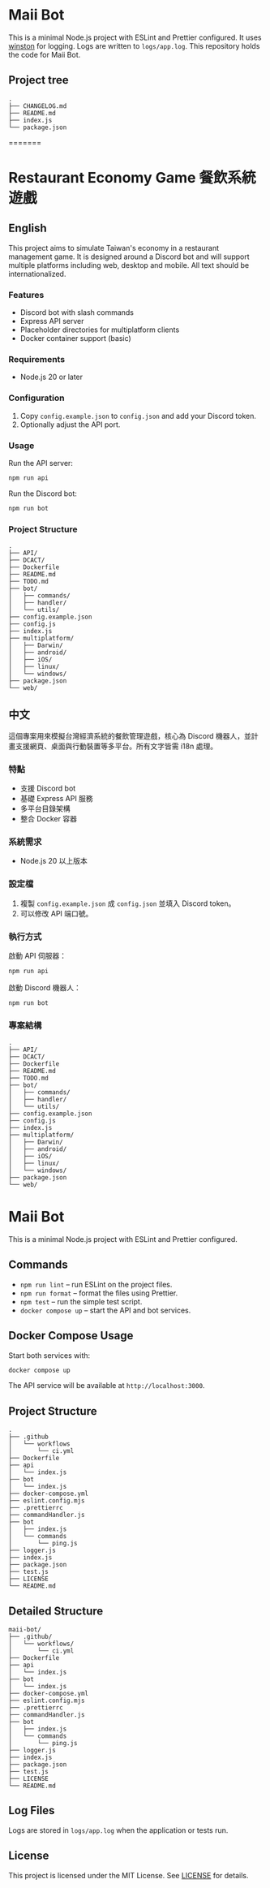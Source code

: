 # Maii Bot
This is a minimal Node.js project with ESLint and Prettier configured. It uses
[winston](https://github.com/winstonjs/winston) for logging. Logs are written to
`logs/app.log`.
This repository holds the code for Maii Bot.

## Project tree

```
.
├── CHANGELOG.md
├── README.md
├── index.js
└── package.json
```
=======
# Restaurant Economy Game 餐飲系統遊戲

## English
This project aims to simulate Taiwan's economy in a restaurant management game. It is designed around a Discord bot and will support multiple platforms including web, desktop and mobile. All text should be internationalized.

### Features
- Discord bot with slash commands
- Express API server
- Placeholder directories for multiplatform clients
- Docker container support (basic)

### Requirements
- Node.js 20 or later

### Configuration
1. Copy `config.example.json` to `config.json` and add your Discord token.
2. Optionally adjust the API port.

### Usage
Run the API server:
```bash
npm run api
```
Run the Discord bot:
```bash
npm run bot
```

### Project Structure
```
.
├── API/
├── DCACT/
├── Dockerfile
├── README.md
├── TODO.md
├── bot/
│   ├── commands/
│   ├── handler/
│   └── utils/
├── config.example.json
├── config.js
├── index.js
├── multiplatform/
│   ├── Darwin/
│   ├── android/
│   ├── iOS/
│   ├── linux/
│   └── windows/
├── package.json
└── web/
```

## 中文
這個專案用來模擬台灣經濟系統的餐飲管理遊戲，核心為 Discord 機器人，並計畫支援網頁、桌面與行動裝置等多平台。所有文字皆需 i18n 處理。

### 特點
- 支援 Discord bot
- 基礎 Express API 服務
- 多平台目錄架構
- 整合 Docker 容器

### 系統需求
- Node.js 20 以上版本

### 設定檔
1. 複製 `config.example.json` 成 `config.json` 並填入 Discord token。
2. 可以修改 API 端口號。

### 執行方式
啟動 API 伺服器：
```bash
npm run api
```
啟動 Discord 機器人：
```bash
npm run bot
```

### 專案結構
```
.
├── API/
├── DCACT/
├── Dockerfile
├── README.md
├── TODO.md
├── bot/
│   ├── commands/
│   ├── handler/
│   └── utils/
├── config.example.json
├── config.js
├── index.js
├── multiplatform/
│   ├── Darwin/
│   ├── android/
│   ├── iOS/
│   ├── linux/
│   └── windows/
├── package.json
└── web/
```
# Maii Bot

This is a minimal Node.js project with ESLint and Prettier configured.

## Commands

- `npm run lint` – run ESLint on the project files.
- `npm run format` – format the files using Prettier.
- `npm test` – run the simple test script.
- `docker compose up` – start the API and bot services.

## Docker Compose Usage

Start both services with:

```sh
docker compose up
```

The API service will be available at `http://localhost:3000`.

## Project Structure

```
.
├── .github
│   └── workflows
│       └── ci.yml
├── Dockerfile
├── api
│   └── index.js
├── bot
│   └── index.js
├── docker-compose.yml
├── eslint.config.mjs
├── .prettierrc
├── commandHandler.js
├── bot
│   ├── index.js
│   └── commands
│       └── ping.js
├── logger.js
├── index.js
├── package.json
├── test.js
├── LICENSE
└── README.md
```

## Detailed Structure

```
maii-bot/
├── .github/
│   └── workflows/
│       └── ci.yml
├── Dockerfile
├── api
│   └── index.js
├── bot
│   └── index.js
├── docker-compose.yml
├── eslint.config.mjs
├── .prettierrc
├── commandHandler.js
├── bot
│   ├── index.js
│   └── commands
│       └── ping.js
├── logger.js
├── index.js
├── package.json
├── test.js
├── LICENSE
└── README.md
```

## Log Files

Logs are stored in `logs/app.log` when the application or tests run.

## License

This project is licensed under the MIT License. See [LICENSE](LICENSE) for details.